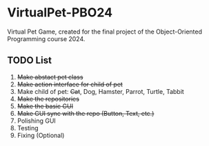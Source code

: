 # VirtualPet-PBO24

Virtual Pet Game, created for the final project of the Object-Oriented Programming course 2024.

## TODO List

1. ~~Make abstact pet class~~
2. ~~Make action interface for child of pet~~
3. Make child of pet: ~~Cat~~, Dog, Hamster, Parrot, Turtle, Tabbit
4. ~~Make the repositories~~
5. ~~Make the basic GUI~~
6. ~~Make GUI sync with the repo (Button, Text, etc.)~~
7. Polishing GUI
8. Testing
9. Fixing (Optional)
